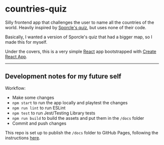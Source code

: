 # countries-quiz

Silly frontend app that challenges the user to name all the countries of the world. Heavily inspired by [Sporcle's quiz](https://www.sporcle.com/games/g/world), but uses none of their code.

Basically, I wanted a version of Sporcle's quiz that had a bigger map, so I made this for myself.

Under the covers, this is a very simple [React](https://reactjs.org/) app bootstrapped with [Create React App](https://github.com/facebook/create-react-app).

----

## Development notes for my future self

Workflow:
* Make some changes
* `npm start` to run the app locally and playtest the changes
* `npm run lint` to run ESLint
* `npm test` to run Jest/Testing Library tests
* `npm run build` to build the assets and put them in the `/docs` folder
* Commit and push changes

This repo is set up to publish the `/docs` folder to GitHub Pages, following the instructions [here](https://docs.github.com/en/pages/getting-started-with-github-pages/configuring-a-publishing-source-for-your-github-pages-site).

